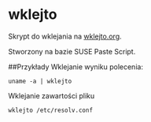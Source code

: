 # wklejto
Skrypt do wklejania na [wklejto.org](http://wklejto.org).

Stworzony na bazie SUSE Paste Script.

##Przykłady
Wklejanie wyniku polecenia:

`uname -a | wklejto`

Wklejanie zawartości pliku

`wklejto /etc/resolv.conf`